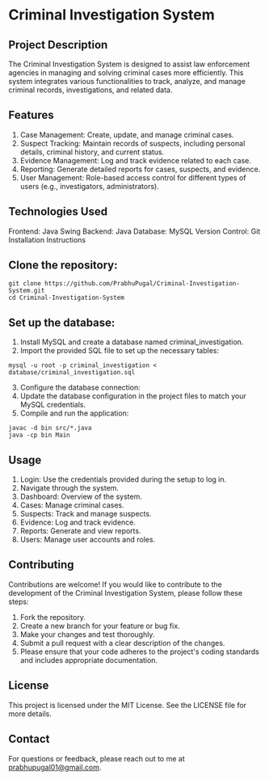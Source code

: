 # Criminal Investigation System
## Project Description
The Criminal Investigation System is designed to assist law enforcement agencies in managing and solving criminal cases more efficiently. This system integrates various functionalities to track, analyze, and manage criminal records, investigations, and related data.

## Features
1. Case Management: Create, update, and manage criminal cases.
2. Suspect Tracking: Maintain records of suspects, including personal details, criminal history, and current status.
3. Evidence Management: Log and track evidence related to each case.
4. Reporting: Generate detailed reports for cases, suspects, and evidence.
5. User Management: Role-based access control for different types of users (e.g., investigators, administrators).
## Technologies Used
Frontend: Java Swing
Backend: Java
Database: MySQL
Version Control: Git
Installation Instructions
## Clone the repository:
```
git clone https://github.com/PrabhuPugal/Criminal-Investigation-System.git
cd Criminal-Investigation-System
```
## Set up the database:
1. Install MySQL and create a database named criminal_investigation.
2. Import the provided SQL file to set up the necessary tables:
```
mysql -u root -p criminal_investigation < database/criminal_investigation.sql
```
3. Configure the database connection:
4. Update the database configuration in the project files to match your MySQL credentials.
5. Compile and run the application:
```
javac -d bin src/*.java
java -cp bin Main
```
## Usage
1. Login: Use the credentials provided during the setup to log in.
2. Navigate through the system.
3. Dashboard: Overview of the system.
4. Cases: Manage criminal cases.
5. Suspects: Track and manage suspects.
6. Evidence: Log and track evidence.
7. Reports: Generate and view reports.
8. Users: Manage user accounts and roles.
   
## Contributing
Contributions are welcome! If you would like to contribute to the development of the Criminal Investigation System, please follow these steps:

1. Fork the repository.
2. Create a new branch for your feature or bug fix.
3. Make your changes and test thoroughly.
4. Submit a pull request with a clear description of the changes.
5. Please ensure that your code adheres to the project's coding standards and includes appropriate documentation.

## License
This project is licensed under the MIT License. See the LICENSE file for more details.

## Contact
For questions or feedback, please reach out to me at prabhupugal01@gmail.com.
